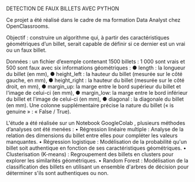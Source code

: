 DETECTION DE FAUX BILLETS AVEC PYTHON

Ce projet a été réalisé dans le cadre de ma formation Data Analyst chez OpenClassrooms.

Objectif : construire un algorithme qui, à partir des caractéristiques géométriques d’un billet, serait capable de définir si ce dernier est un vrai ou un faux billet.

Données : un fichier d’exemple contenant 1500 billets : 1 000 sont vrais et 500 sont faux avec six informations géométriques :
● length : la longueur du billet (en mm),
● height_left : la hauteur du billet (mesurée sur le côté gauche, en mm),
● height_right : la hauteur du billet (mesurée sur le côté droit, en mm),
● margin_up: la marge entre le bord supérieur du billet et l'image de celui-ci (en mm),
● margin_low: la marge entre le bord inférieur du billet et l'image de celui-ci (en mm),
● diagonal : la diagonale du billet (en mm).
Une colonne supplémentaire précise la nature du billet (« is genuine » : « False / True).

L'étude a été réalisée sur un Notebook GoogleColab , plusieurs méthodes d’analyses ont été menées :
•	Régression linéaire multiple : Analyse de la relation des dimensions du billet entre elles pour compléter les valeurs manquantes.
•	Régression logistique : Modélisation de la probabilité qu'un billet soit authentique en fonction de ses caractéristiques géométriques.
•	Clusterisation (K-means) : Regroupement des billets en clusters pour explorer les similarités géométriques.
•	Random Forest : Modélisation de la classification des billets en utilisant un ensemble d'arbres de décision pour déterminer s'ils sont authentiques ou non.
